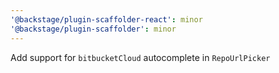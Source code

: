 ```yaml
---
'@backstage/plugin-scaffolder-react': minor
'@backstage/plugin-scaffolder': minor
---
```


Add support for `bitbucketCloud` autocomplete in `RepoUrlPicker`
